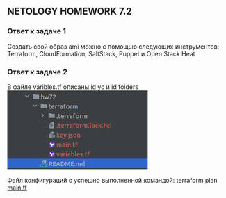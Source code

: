 ## NETOLOGY HOMEWORK 7.2

### Ответ к задаче 1

Cоздать свой образ ami можно с помощью следующих инструментов: Terraform, CloudFormation, SaltStack, Puppet и Open Stack Heat

### Ответ к задаче 2

В файле varibles.tf описаны id yc и id folders  
![подпункт_1](https://raw.githubusercontent.com/Evgeniy-Nikolskiy/netology-homework/main/sql/hw72/assets/721.png)

Файл конфигураций с успешно выполненной командой: terraform plan  
[main.tf](https://github.com/Evgeniy-Nikolskiy/netology-homework/blob/main/sql/hw72/terraform/main.tf)